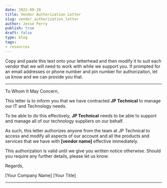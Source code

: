 ```yaml
---
date: 2022-09-28
title: Vendor Authorization Letter
slug: vendor_authorization_letter
author: Jesse Perry
publish: true
draft: false
type: blog
tags:
- resources
---
```

<!-- markdownlint-disable-file MD033 -->

Copy and paste this text onto your letterhead and then modify it to suit each
vendor that we will need to work with while we support you. If prompted for an
email addresses or phone number and pin number for authorizaiton, let us know
and we can provide you that.

<hr>

To Whom It May Concern,

This letter is to inform you that we have contracted **JP Technical** to manage our
IT and Technology needs.

To be able to do this effectively, **JP Technical** needs to be able to support and
manage all of our technology suppliers on our behalf.

As such, this letter authorizes anyone from the team at JP Technical to access
and modify all aspects of our account and all the products and services that we
have with **[vendor name]** effective immediately.

This authorization is valid until we give you written notice otherwise. Should
you require any further details, please let us know.

Regards,

[Your Company Name] [Your Title]

<hr>
